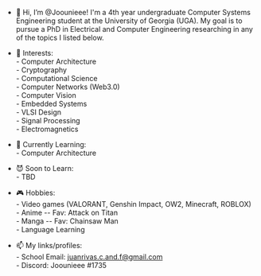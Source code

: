 - 👋 Hi, I’m @Joounieee! I'm a 4th year undergraduate
     Computer Systems Engineering student at the
     University of Georgia (UGA). My goal is to pursue a PhD
     in Electrical and Computer Engineering researching in any
     of the topics I listed below.

- 👀 Interests: \
      - Computer Architecture \
      - Cryptography \
      - Computational Science \
      - Computer Networks (Web3.0) \
      - Computer Vision \
      - Embedded Systems \
      - VLSI Design \
      - Signal Processing \
      - Electromagnetics 
    
- 🌱 Currently Learning: \
      - Computer Architecture

- 😈 Soon to Learn: \
      - TBD

- 🎮 Hobbies: \
      - Video games (VALORANT, Genshin Impact, OW2, Minecraft, ROBLOX) \
      - Anime -- Fav: Attack on Titan \
      - Manga -- Fav: Chainsaw Man \
      - Language Learning

- 📫 My links/profiles: \
      - School Email: juanrivas.c.and.f@gmail.com \
      - Discord: Joounieee #1735 

<!---
Joounieee/Joounieee is a ✨ special ✨ repository because its `README.md` (this file) appears on your GitHub profile.
You can click the Preview link to take a look at your changes.
--->
